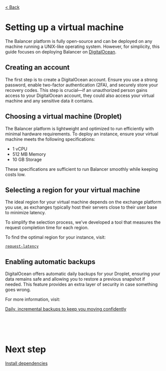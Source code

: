 [< Back](../../README.md#getting-started)

# Setting up a virtual machine

The Balancer platform is fully open-source and can be deployed on any machine running a UNIX-like operating system. However, for simplicity, this guide focuses on deploying Balancer on [DigitalOcean](https://www.digitalocean.com/).



## Creating an account

The first step is to create a DigitalOcean account. Ensure you use a strong password, enable two-factor authentication (2FA), and securely store your recovery codes. This step is crucial—if an unauthorized person gains access to your DigitalOcean account, they could also access your virtual machine and any sensitive data it contains.



## Choosing a virtual machine (Droplet)

The Balancer platform is lightweight and optimized to run efficiently with minimal hardware requirements. To deploy an instance, ensure your virtual machine meets the following specifications:

- 1 vCPU
- 512 MB Memory
- 10 GB Storage

These specifications are sufficient to run Balancer smoothly while keeping costs low.



## Selecting a region for your virtual machine

The ideal region for your virtual machine depends on the exchange platform you use, as exchanges typically host their servers close to their user base to minimize latency.

To simplify the selection process, we’ve developed a tool that measures the request completion time for each region.

To find the optimal region for your instance, visit:

[`request-latency`](https://github.com/bitcoin-balancer/request-latency)



## Enabling automatic backups

DigitalOcean offers automatic daily backups for your Droplet, ensuring your data remains safe and allowing you to restore a previous snapshot if needed. This feature provides an extra layer of security in case something goes wrong. 

For more information, visit:

[Daily, incremental backups to keep you moving confidently](https://www.digitalocean.com/products/backups)





<br/>
<br/>
<br/>

# Next step

[Install dependencies](../install-dependencies/index.md)
